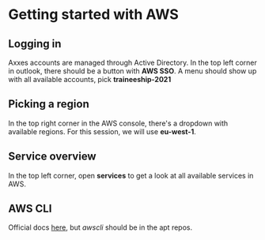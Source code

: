 # Getting started with AWS

## Logging in
Axxes accounts are managed through Active Directory. In the top left corner in outlook, there should
be a button with **AWS SSO**.
A menu should show up with all available accounts, pick **traineeship-2021**

## Picking a region
In the top right corner in the AWS console, there's a dropdown with available regions.
For this session, we will use **eu-west-1**.

## Service overview
In the top left corner, open **services** to get a look at all available services in AWS.

## AWS CLI
Official docs [here](https://docs.aws.amazon.com/cli/latest/userguide/install-cliv2-linux.html), but *awscli*
should be in the apt repos.
